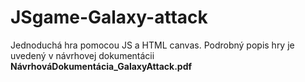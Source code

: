# JSgame-Galaxy-attack
Jednoduchá hra pomocou JS a HTML canvas. Podrobný popis hry je uvedený v návrhovej dokumentácii **NávrhováDokumentácia_GalaxyAttack.pdf**
